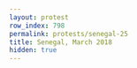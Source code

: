 ```yaml
---
layout: protest
row_index: 798
permalink: protests/senegal-25
title: Senegal, March 2018
hidden: true
---
```

